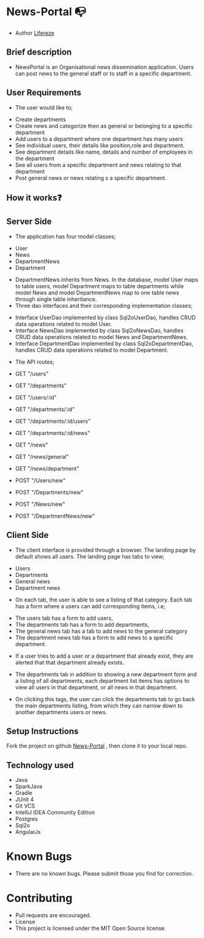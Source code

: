 # News-Portal :mailbox_with_no_mail:

* Author [Lifereze](https://github.com/lifereze)
## Brief description
* NewsPortal is an Organisational news dissemination application. Users can post news to the general staff or to staff in a specific department.
## User Requirements

* The user would like to;
- Create departments
- Create news and categorize then as general or belonging to a specific department
- Add users to a department where one department has many users
- See individual users, their details like position,role and department.
- See department details like name, details and number of employees in the department
- See all users from a specific department and news relating to that department
- Post general news or news relating s a specific department.

## How it works:question:

## Server Side
* The application has four model classes;
- User
- News
- DepartmentNews
- Department

* DepartmentNews inherits from News. In the database, model User maps to table users, model Department maps to table departments while model News and model DepartmentNews map to one table news through single table inheritance.
* Three dao interfaces and their corresponding implementation classes;
- Interface UserDao implemented by class Sql2oUserDao, handles CRUD data operations related to model User.
- Interface NewsDao implemented by class Sql2oNewsDao, handles CRUD data operations related to model News and DepartmentNews.
- Interface DepartmentDao implemented by class Sql2oDepartmentDao, handles CRUD data operations related to model Department.

* The API routes;

- GET "/users"

- GET "/departments"

- GET "/users/:id"

- GET "/departments/:id"

- GET "/departments/:id/users"

- GET "/departments/:id/news"

- GET "/news"

- GET "/news/general"

- GET "/news/department"

- POST "/Users/new"

- POST "/Departments/new"

- POST "/News/new"

- POST "/DepartmentNews/new"

## Client Side
* The client interface is provided through a browser. The landing page by default shows all users. The landing page has tabs to view;
- Users
- Departments
- General news
- Department news

* On each tab, the user is able to see a listing of that category. Each tab has a form where a users can add corresponding items, i.e;
- The users tab has a form to add users,
- The departments tab has a form to add departments,
- The general news tab has a tab to add news to the general category
- The department news tab has a form to add news to a specific department.

* If a user tries to add a user or a department that already exist, they are alerted that that department already exists.

* The departments tab in addition to showing a new department form and a listing of all departments, each department list items has options to view all users in that department, or all news in that department.

* On clicking this tags, the user can click the departments tab to go back the main departments listing, from which they can narrow down to another departments users or news.

## Setup Instructions
Fork the project on github [News-Portal](https://github.com/lifereze/News-Portal) , then clone it to your local repo.

## Technology used
- Java
- SparkJava
- Gradle
- JUnit 4
- Git VCS
- IntelliJ IDEA Community Edition
- Postgres
- Sql2o
- AngularJs

# Known Bugs
* There are no known bugs. Please submit those you find for correction.
# Contributing
* Pull requests are encouraged.
* License
* This project is licensed under the MIT Open Source license.
